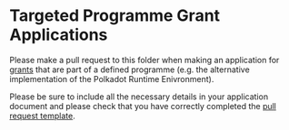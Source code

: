 # Targeted Programme Grant Applications

Please make a pull request to this folder when making an application for [grants](https://github.com/w3f/Web3-collaboration/blob/master/grants/grants.md) that are part of a defined programme (e.g. the alternative implementation of the Polkadot Runtime Enivronment).

Please be sure to include all the necessary details in your application document and please check that you have correctly completed the [pull request template](https://github.com/w3f/Web3-collaboration/blob/master/.github/PULL_REQUEST_TEMPLATE/grant_application.md).
